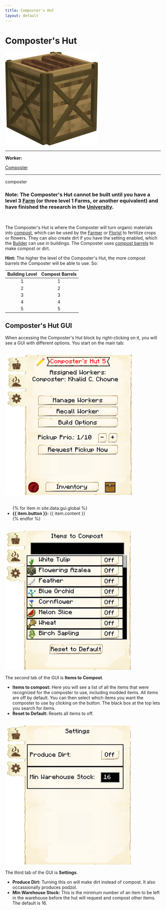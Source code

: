 ```yaml
---
title: Composter's Hut
layout: default
---
```

# Composter's Hut

<div class="infobox box text-center">
    <img src="../../assets/images/buildings/composter.png" alt="Composter's Hut" />
    <hr />
    <div class="row section-text text-left">
        <div class="col">
        <p><strong>Worker:</strong></p>
        </div>
        <div class="col">
        <p><a href="../workers/composter">Composter</a></p>
        </div>
    </div>
    <hr />
    <recipe>composter</recipe>
</div>

### Note: The Composter's Hut cannot be built until you have a level 3 [Farm](../../source/buildings/farm&field) (or three level 1 Farms, or another equivalent) and have finished the research in the [University](../../source/buildings/university).
<br> 

The Composter's Hut is where the Composter will turn organic materials into [compost](../../source/items/compost), which can be used by the [Farmer](../../source/workers/farmer) or [Florist](../../source/workers/florist) to fertilize crops or flowers. They can also create dirt if you have the setting enabled, which the [Builder](../../source/workers/builder) can use in buildings. The Composter uses [compost barrels](../../source/items/compostbarrel) to make compost or dirt.

**Hint:** The higher the level of the Composter's Hut, the more compost barrels the Composter will be able to use. So:


| Building Level | Compost Barrels |
| :-----: | :-----: |
| 1 | 1 |
| 2 | 2 |
| 3 | 3 |
| 4 | 4 |
| 5 | 5 |


## Composter's Hut GUI

When accessing the Composter's Hut block by right-clicking on it, you will see a GUI with different options.   You start on the main tab:

<br>
<div class="row">
  <div class="col-sm-12 col-md">
    <img src="../../assets/images/gui/compostergui1.png" class="img-fluid mx-auto" alt="Composter GUI">
  </div>
  <div class="col-sm-12 col-md">
     <br>
     <ul>
      {% for item in site.data.gui.global %}
        <li><strong>{{ item.button }}:</strong> {{ item.content }}</li>
      {% endfor %}
     </ul>
  </div>
</div>

<br>
<div class="row">
    <div class="col-sm-12 col-md">
      <img src="../../assets/images/gui/compostergui2.png" class="img-fluid mx-auto" alt="Composter GUI 2">
    </div>
    <div class="col-sm-12 col-md">
    <p>The second tab of the GUI is <strong>Items to Compost</strong>.</p>
        <ul>
          <li><strong>Items to compost:</strong> Here you will see a list of all the items that were recognized for the composter to use, including modded items. All items are off by default. You can then select which items you want the composter to use by clicking on the button. The black box at the top lets you search for items.</li>
          <li><strong>Reset to Default:</strong> Resets all items to off.</li>
        </ul>
    </div>
</div>

<br>
<div class="row">
    <div class="col-sm-12 col-md">
      <img src="../../assets/images/gui/compostergui3.png" class="img-fluid mx-auto" alt="Composter GUI 3">
    </div>
    <div class="col-sm-12 col-md">
    <p>The third tab of the GUI is <strong>Settings</strong>.</p>
        <ul>
          <li><strong>Produce Dirt:</strong> Turning this on will make dirt instead of compost.  It also occassionally produces podzol.</li>
          <li><strong>Min Warehouse Stock:</strong> This is the minimum number of an item to be left in the warehouse before the hut will request and compost other items.  The default is 16.</li>
        </ul>
    </div>
</div>
